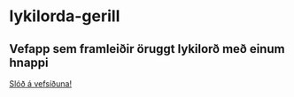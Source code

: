 # lykilorda-gerill
## Vefapp sem framleiðir öruggt lykilorð með einum hnappi

[Slóð á vefsíðuna!](https://lykilorda-gerill.herokuapp.com/)
